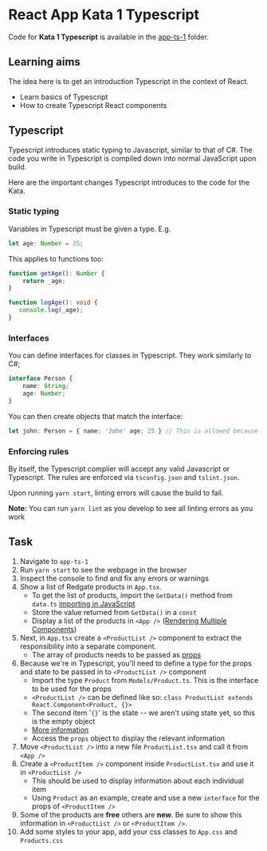 # React App Kata 1 Typescript

Code for **Kata 1 Typescript** is available in the [app-ts-1](app-ts-1) folder.

## Learning aims

The idea here is to get an introduction Typescript in the context of React.

* Learn basics of Typescript
* How to create Typescript React components

## Typescript

Typescript introduces static typing to Javascript, similar to that of C#. The code you write in Typescript is compiled down into normal JavaScript upon build.

Here are the important changes Typescript introduces to the code for the Kata.

### Static typing

Variables in Typescript must be given a type. E.g.

```typescript
let age: Number = 25;
```

This applies to functions too:

```typescript
function getAge(): Number {
    return _age;
}

function logAge(): void {
   console.log(_age);
}
```

### Interfaces

You can define interfaces for classes in Typescript. They work similarly to C#;

```typescript
interface Person {
    name: String;
    age: Number;
}
```

You can then create objects that match the interface:

```typescript
let john: Person = { name: 'John' age: 25 } // This is allowed because the object matches the interface
```

### Enforcing rules

By itself, the Typescript complier will accept any valid Javascript or Typescript. The rules are enforced via `tsconfig.json` and `tslint.json`.

Upon running `yarn start`, linting errors will cause the build to fail.

**Note:** You can run `yarn lint` as you develop to see all linting errors as you work

## Task

1. Navigate to `app-ts-1`
1. Run `yarn start` to see the webpage in the browser
1. Inspect the console to find and fix any errors or warnings
1. Show a list of Redgate products in `App.tsx`.
    * To get the list of products, import the `GetData()` method from `data.ts` [importing in JavaScript](https://developer.mozilla.org/en-US/docs/Web/JavaScript/Reference/Statements/import)
    * Store the value returned from `GetData()` in a `const`
    * Display a list of the products in `<App />` ([Rendering Multiple Components](https://facebook.github.io/react/docs/lists-and-keys.html#rendering-multiple-components))
1. Next, in `App.tsx` create a `<ProductList />` component to extract the responsibility into a separate component.
    * The array of products needs to be passed as [props](https://facebook.github.io/react/docs/components-and-props.html)
1. Because we're in Typescript, you'll need to define a type for the props and state to be passed in to `<ProductList />` component
    * Import the type `Product` from `Models/Product.ts`. This is the interface to be used for the props
    * `<ProductList />` can be defined like so: `class ProductList extends React.Component<Product, {}>`
    * The second item '`{}`' is the state -- we aren't using state yet, so this is the empty object
    * [More information](https://github.com/piotrwitek/react-redux-typescript-guide#stateful-components---class)
    * Access the `props` object to display the relevant information
1. Move `<ProductList />` into a new file `ProductList.tsx` and call it from `<App />`
1. Create a `<ProductItem />` component inside `ProductList.tsx` and use it in `<ProductList />`
    * This should be used to display information about each individual item
    * Using `Product` as an example, create and use a new `interface` for the props of `<ProductItem />` 
1. Some of the products are **free** others are **new**. Be sure to show this information in `<ProductList />` or `<ProductItem />`.
1. Add some styles to your app, add your css classes to `App.css` and `Products.css`
